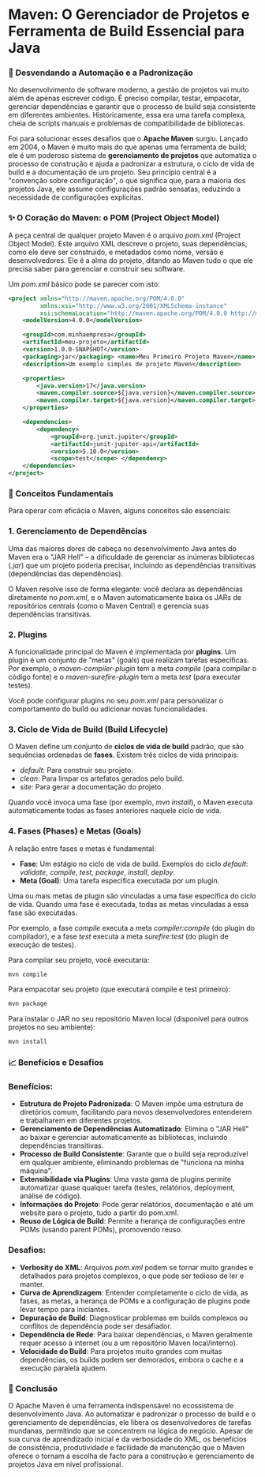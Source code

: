 # Maven: O Gerenciador de Projetos e Ferramenta de Build Essencial para Java
### 🚀 Desvendando a Automação e a Padronização
No desenvolvimento de software moderno, a gestão de projetos vai muito além de apenas escrever código. É preciso compilar, testar, empacotar, gerenciar dependências e garantir que o processo de build seja consistente em diferentes ambientes. Historicamente, essa era uma tarefa complexa, cheia de scripts manuais e problemas de compatibilidade de bibliotecas.

Foi para solucionar esses desafios que o __Apache Maven__ surgiu. Lançado em 2004, o Maven é muito mais do que apenas uma ferramenta de build; ele é um poderoso sistema de __gerenciamento de projetos__ que automatiza o processo de construção e ajuda a padronizar a estrutura, o ciclo de vida de build e a documentação de um projeto. Seu princípio central é a "convenção sobre configuração", o que significa que, para a maioria dos projetos Java, ele assume configurações padrão sensatas, reduzindo a necessidade de configurações explícitas.
### ✨ O Coração do Maven: o POM (Project Object Model)
A peça central de qualquer projeto Maven é o arquivo _pom.xml_ (Project Object Model). Este arquivo XML descreve o projeto, suas dependências, como ele deve ser construído, e metadados como nome, versão e desenvolvedores. Ele é a alma do projeto, ditando ao Maven tudo o que ele precisa saber para gerenciar e construir seu software.

Um _pom.xml_ básico pode se parecer com isto:
```XML
<project xmlns="http://maven.apache.org/POM/4.0.0"
         xmlns:xsi="http://www.w3.org/2001/XMLSchema-instance"
         xsi:schemaLocation="http://maven.apache.org/POM/4.0.0 http://maven.apache.org/xsd/maven-4.0.0.xsd">
    <modelVersion>4.0.0</modelVersion>

    <groupId>com.minhaempresa</groupId>
    <artifactId>meu-projeto</artifactId>
    <version>1.0.0-SNAPSHOT</version>
    <packaging>jar</packaging> <name>Meu Primeiro Projeto Maven</name>
    <description>Um exemplo simples de projeto Maven</description>

    <properties>
        <java.version>17</java.version>
        <maven.compiler.source>${java.version}</maven.compiler.source>
        <maven.compiler.target>${java.version}</maven.compiler.target>
    </properties>

    <dependencies>
        <dependency>
            <groupId>org.junit.jupiter</groupId>
            <artifactId>junit-jupiter-api</artifactId>
            <version>5.10.0</version>
            <scope>test</scope> </dependency>
    </dependencies>
</project>
```
### 🔑 Conceitos Fundamentais
Para operar com eficácia o Maven, alguns conceitos são essenciais:

### 1. Gerenciamento de Dependências
Uma das maiores dores de cabeça no desenvolvimento Java antes do Maven era o "JAR Hell" – a dificuldade de gerenciar as inúmeras bibliotecas (_.jar_) que um projeto poderia precisar, incluindo as dependências transitivas (dependências das dependências).

O Maven resolve isso de forma elegante: você declara as dependências diretamente no _pom.xml_, e o Maven automaticamente baixa os JARs de repositórios centrais (como o Maven Central) e gerencia suas dependências transitivas.

### 2. Plugins
A funcionalidade principal do Maven é implementada por __plugins__. Um plugin é um conjunto de "metas" (goals) que realizam tarefas específicas. Por exemplo, o _maven-compiler-plugin_ tem a meta _compile_ (para compilar o código fonte) e o _maven-surefire-plugin_ tem a meta _test_ (para executar testes).

Você pode configurar plugins no seu _pom.xml_ para personalizar o comportamento do build ou adicionar novas funcionalidades.

### 3. Ciclo de Vida de Build (Build Lifecycle)
O Maven define um conjunto de __ciclos de vida de build__ padrão, que são sequências ordenadas de __fases__. Existem três ciclos de vida principais:
* _default_: Para construir seu projeto.
* _clean_: Para limpar os artefatos gerados pelo build.
* _site_: Para gerar a documentação do projeto.

Quando você invoca uma fase (por exemplo, _mvn install_), o Maven executa automaticamente todas as fases anteriores naquele ciclo de vida.
### 4. Fases (Phases) e Metas (Goals)
A relação entre fases e metas é fundamental:
* __Fase__: Um estágio no ciclo de vida de build. Exemplos do ciclo _default_: _validate_, _compile_, _test_, _package_, _install_, _deploy_.
* __Meta (Goal)__: Uma tarefa específica executada por um plugin.

Uma ou mais metas de plugin são vinculadas a uma fase específica do ciclo de vida. Quando uma fase é executada, todas as metas vinculadas a essa fase são executadas.

Por exemplo, a fase _compile_ executa a meta _compiler:compile_ (do plugin do compilador), e a fase _test_ executa a meta _surefire:test_ (do plugin de execução de testes).

Para compilar seu projeto, você executaria:

```Bash
mvn compile
```
Para empacotar seu projeto (que executará compile e test primeiro):

```Bash
mvn package
```
Para instalar o JAR no seu repositório Maven local (disponível para outros projetos no seu ambiente):

```Bash
mvn install
```
### 📈 Benefícios e Desafios
### Benefícios:
* __Estrutura de Projeto Padronizada__: O Maven impõe uma estrutura de diretórios comum, facilitando para novos desenvolvedores entenderem e trabalharem em diferentes projetos.
* __Gerenciamento de Dependências Automatizado__: Elimina o "JAR Hell" ao baixar e gerenciar automaticamente as bibliotecas, incluindo dependências transitivas.
* __Processo de Build Consistente__: Garante que o build seja reproduzível em qualquer ambiente, eliminando problemas de "funciona na minha máquina".
* __Extensibilidade via Plugins__: Uma vasta gama de plugins permite automatizar quase qualquer tarefa (testes, relatórios, deployment, análise de código).
* __Informações do Projeto__: Pode gerar relatórios, documentação e até um website para o projeto, tudo a partir do pom.xml.
* __Reuso de Lógica de Build__: Permite a herança de configurações entre POMs (usando parent POMs), promovendo reuso.
### Desafios:
* __Verbosity do XML__: Arquivos _pom.xml_ podem se tornar muito grandes e detalhados para projetos complexos, o que pode ser tedioso de ler e manter.
* __Curva de Aprendizagem__: Entender completamente o ciclo de vida, as fases, as metas, a herança de POMs e a configuração de plugins pode levar tempo para iniciantes.
* __Depuração de Build__: Diagnosticar problemas em builds complexos ou conflitos de dependência pode ser desafiador.
* __Dependência de Rede__: Para baixar dependências, o Maven geralmente requer acesso à internet (ou a um repositório Maven local/interno).
* __Velocidade do Build__: Para projetos muito grandes com muitas dependências, os builds podem ser demorados, embora o cache e a execução paralela ajudem.

### 🏁 Conclusão
O Apache Maven é uma ferramenta indispensável no ecossistema de desenvolvimento Java. Ao automatizar e padronizar o processo de build e o gerenciamento de dependências, ele libera os desenvolvedores de tarefas mundanas, permitindo que se concentrem na lógica de negócio. Apesar de sua curva de aprendizado inicial e da verbosidade do XML, os benefícios de consistência, produtividade e facilidade de manutenção que o Maven oferece o tornam a escolha de facto para a construção e gerenciamento de projetos Java em nível profissional.
